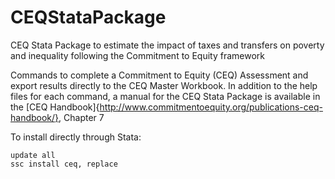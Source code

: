 # CEQStataPackage
CEQ Stata Package to estimate the impact of taxes and transfers on poverty and inequality following the Commitment to Equity framework

Commands to complete a Commitment to Equity (CEQ) Assessment and export results directly to the CEQ Master Workbook. In addition to the help files for each command, a manual for the CEQ Stata Package is available in the [CEQ Handbook]{http://www.commitmentoequity.org/publications-ceq-handbook/}, Chapter 7

To install directly through Stata:
```
update all
ssc install ceq, replace
```
